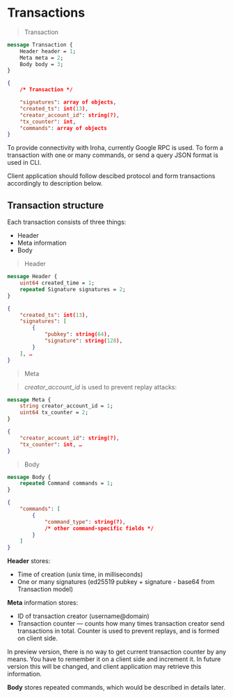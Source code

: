 # Transactions

> Transaction 

```protobuf
message Transaction {
	Header header = 1;
	Meta meta = 2;
	Body body = 3;
}
```
```json
{
	/* Transaction */

	"signatures": array of objects,
    "created_ts": int(13),
    "creator_account_id": string(?),
    "tx_counter": int,
    "commands": array of objects
}
```


To provide connectivity with Iroha, currently Google RPC is used. To form a transaction with one or many commands, or send a query JSON format is used in CLI.

Client application should follow descibed protocol and form transactions accordingly to description below.

## Transaction structure 

Each transaction consists of three things:
<ul>
    <li> Header </li> 
    <li> Meta information </li> 
    <li> Body </li> 
</ul>

> Header

```protobuf
message Header {
	uint64 created_time = 1;
	repeated Signature signatures = 2;
}
```
```json 
{
	"created_ts": int(13),
    "signatures": [
        {
            "pubkey": string(64),
            "signature": string(128),
        }
    ], …
}
```

> Meta 

>_creator_account_id_ is used to prevent replay attacks: 

```protobuf
message Meta {
	string creator_account_id = 1;
	uint64 tx_counter = 2;
}
```
```json
{
	"creator_account_id": string(?),
    "tx_counter": int, …
}
```

> Body 

```protobuf
message Body {
	repeated Command commands = 1;
}
```
```json
{
	"commands": [
        {
            "command_type": string(?),
			/* other command-specific fields */
		}
	]
}
```
**Header** stores: 
<ul>
    <li> Time of creation (unix time, in milliseconds) </li> 
    <li> One or many signatures (ed25519 pubkey + signature - base64 from Transaction model) </li> 
</ul>

**Meta** information stores:
<ul>
    <li> ID of transaction creator (username@domain) </li>
    <li> Transaction counter — counts how many times transaction creator send transactions in total. Counter is used to prevent replays, and is formed on client side. </li>
</ul>

<aside class="notice">
In preview version, there is no way to get current transaction counter by any means. You have to remember it on a client side and increment it. In future version this will be changed, and client application may retrieve this information.
</aside>

**Body** stores repeated commands, which would be described in details later.
